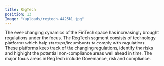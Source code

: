 ```yaml
---
title: RegTech
position: 13
Image: "/uploads/regtech-4425b1.jpg"
---
```


The ever-changing dynamics of the FinTech space has increasingly brought regulations under the focus. The RegTech segment consists of technology platforms which help startups/incumbents to comply with regulations. These platforms keep track of the changing regulations, identify the risks and highlight the potential non-compliance areas well ahead in time. The major focus areas in RegTech include Governance, risk and compliance.